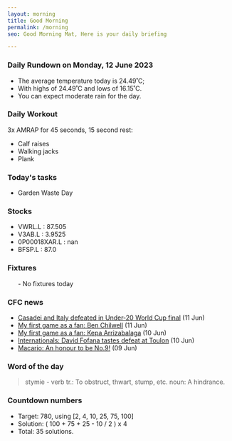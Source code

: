 ```yaml
---
layout: morning
title: Good Morning
permalink: /morning
seo: Good Morning Mat, Here is your daily briefing

---
```


<!-- weather_marker starts -->
### Daily Rundown on Monday, 12 June 2023

- The average temperature today is 24.49˚C;
- With highs of 24.49˚C and lows of 16.15˚C.
- You can expect moderate rain for the day.

<!-- weather_marker ends -->

### Daily Workout
<!-- workout_marker starts -->
3x AMRAP for 45 seconds, 15 second rest:

- Calf raises
- Walking jacks
- Plank

<!-- workout_marker ends -->

### Today's tasks
<!-- task_marker starts -->
- Garden Waste Day

<!-- task_marker ends -->

### Stocks

<!-- stocks_marker starts -->

- VWRL.L : 87.505
- V3AB.L : 3.9525
- 0P00018XAR.L : nan
- BFSP.L : 87.0

<!-- stocks_marker ends -->

### Fixtures

<!-- sports_marker starts -->

<ul>
- No fixtures today</ul>

<!-- sports_marker ends -->

### CFC news

<!-- cfc_marker starts -->
- [Casadei and Italy defeated in Under-20 World Cup final](https://chelseafc.com/en/news/article/casadei-and-italy-defeated-in-under-20-world-cup-final) (11 Jun)
- [My first game as a fan: Ben Chilwell](https://chelseafc.com/en/news/article/my-first-game-as-a-fan-ben-chilwell) (11 Jun)
- [My first game as a fan: Kepa Arrizabalaga](https://chelseafc.com/en/news/article/my-first-game-as-a-fan-kepa-arrizabalaga) (10 Jun)
- [Internationals: David Fofana tastes defeat at Toulon](https://chelseafc.com/en/news/article/internationals-david-fofana-tastes-defeat-at-toulon) (10 Jun)
- [Macario: An honour to be No.9!](https://chelseafc.com/en/news/article/macario-an-honour-to-be-no-9) (09 Jun)

<!-- cfc_marker ends -->

### Word of the day
<!-- word_marker starts -->

 > stymie - verb tr.: To obstruct, thwart, stump, etc. noun: A hindrance.

<!-- word_marker ends -->

### Countdown numbers
<!-- game_marker starts -->

- Target: 780, using [2, 4, 10, 25, 75, 100]
- Solution: ( 100 + 75 + 25 - 10 / 2 ) x 4
- Total: 35 solutions.

<!-- game_marker ends -->
